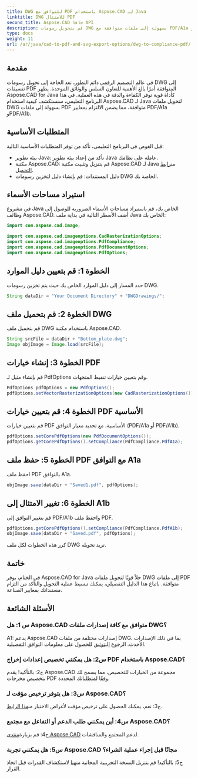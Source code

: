 ```yaml
---
title: DWG للتوافق مع PDF باستخدام Aspose.CAD لـ Java
linktitle: DWG للامتثال PDF
second_title: Aspose.CAD جافا API
description: قم بتحويل رسومات DWG بسهولة إلى ملفات متوافقة مع PDF/A1a وPDF/A1b باستخدام Aspose.CAD لـ Java. قم بتبسيط سير عملك بدقة وسهولة.
type: docs
weight: 11
url: /ar/java/cad-to-pdf-and-svg-export-options/dwg-to-compliance-pdf/
---
```

## مقدمة

في عالم التصميم الرقمي دائم التطور، تعد الحاجة إلى تحويل رسومات DWG إلى تنسيقات PDF المتوافقة أمرًا بالغ الأهمية للتعاون السلس والوثائق الموحدة. يظهر Aspose.CAD for Java كأداة قوية توفر الكفاءة والدقة في هذه العملية. في هذا البرنامج التعليمي، سنستكشف كيفية استخدام Aspose.CAD لـ Java لتحويل ملفات DWG بسهولة إلى ملفات PDF متوافقة، مما يضمن الالتزام بمعايير PDF/A1a وPDF/A1b.

## المتطلبات الأساسية

قبل الغوص في البرنامج التعليمي، تأكد من توفر المتطلبات الأساسية التالية:

- بيئة تطوير Java: تأكد من إعداد بيئة تطوير Java عاملة على نظامك.
-  مكتبة Aspose.CAD: قم بتنزيل وتثبيت مكتبة Aspose.CAD لـ Java من[رابط التحميل](https://releases.aspose.com/cad/java/).
- دليل المستندات: قم بإنشاء دليل لتخزين رسومات DWG الخاصة بك.

## استيراد مساحات الأسماء

في مشروع Java الخاص بك، قم باستيراد مساحات الأسماء الضرورية للوصول إلى وظائف Aspose.CAD. أضف الأسطر التالية في بداية ملف Java الخاص بك:

```java
import com.aspose.cad.Image;

import com.aspose.cad.imageoptions.CadRasterizationOptions;
import com.aspose.cad.imageoptions.PdfCompliance;
import com.aspose.cad.imageoptions.PdfDocumentOptions;
import com.aspose.cad.imageoptions.PdfOptions;
```

## الخطوة 1: قم بتعيين دليل الموارد

حدد المسار إلى دليل الموارد الخاص بك حيث يتم تخزين رسومات DWG.

```java
String dataDir = "Your Document Directory" + "DWGDrawings/";
```

## الخطوة 2: قم بتحميل ملف DWG

قم بتحميل ملف DWG باستخدام مكتبة Aspose.CAD.

```java
String srcFile = dataDir + "Bottom_plate.dwg";
Image objImage = Image.load(srcFile);
```

## الخطوة 3: إنشاء خيارات PDF

قم بإنشاء مثيل لـ PdfOptions وقم بتعيين خيارات تنقيط المتجهات.

```java
PdfOptions pdfOptions = new PdfOptions();
pdfOptions.setVectorRasterizationOptions(new CadRasterizationOptions());
```

## الخطوة 4: قم بتعيين خيارات PDF الأساسية

قم بتعيين خيارات PDF الأساسية، مع تحديد معيار التوافق (PDF/A1a أو PDF/A1b).

```java
pdfOptions.setCorePdfOptions(new PdfDocumentOptions());
pdfOptions.getCorePdfOptions().setCompliance(PdfCompliance.PdfA1a);
```

## الخطوة 5: حفظ ملف PDF مع التوافق A1a

احفظ ملف PDF بالتوافق A1a.

```java
objImage.save(dataDir + "Saved1.pdf", pdfOptions);
```

## الخطوة 6: تغيير الامتثال إلى A1b

قم بتغيير التوافق إلى PDF/A1b واحفظ ملف PDF.

```java
pdfOptions.getCorePdfOptions().setCompliance(PdfCompliance.PdfA1b);
objImage.save(dataDir + "Saved.pdf", pdfOptions);
```

كرر هذه الخطوات لكل ملف DWG تريد تحويله.

## خاتمة

في الختام، يوفر Aspose.CAD for Java حلاً قويًا لتحويل ملفات DWG إلى ملفات PDF متوافقة. باتباع هذا الدليل التفصيلي، يمكنك تبسيط عملية التحويل والتأكد من التزام مستنداتك بمعايير الصناعة.

## الأسئلة الشائعة

### س 1: هل Aspose.CAD متوافق مع كافة إصدارات ملفات DWG؟

 A1: يدعم Aspose.CAD إصدارات مختلفة من ملفات DWG، بما في ذلك الإصدارات الأحدث. الرجوع إلى[توثيق](https://reference.aspose.com/cad/java/) للحصول على معلومات التوافق التفصيلية.

### س2: هل يمكنني تخصيص إعدادات إخراج PDF باستخدام Aspose.CAD؟

ج2: بالتأكيد! يقدم Aspose.CAD مجموعة من الخيارات للتخصيص، مما يسمح لك بتخصيص مخرجات PDF وفقًا لمتطلباتك المحددة.

### س3: هل يتوفر ترخيص مؤقت لـ Aspose.CAD؟

 ج3: نعم، يمكنك الحصول على ترخيص مؤقت لأغراض الاختبار من[هذا الرابط](https://purchase.aspose.com/temporary-license/).

### س4: أين يمكنني طلب الدعم أو التفاعل مع مجتمع Aspose.CAD؟

 ج4: قم بزيارة[منتدى Aspose.CAD](https://forum.aspose.com/c/cad/19) لدعم المجتمع والمناقشات.

### س5: هل يمكنني تجربة Aspose.CAD مجانًا قبل إجراء عملية الشراء؟

 ج5: بالتأكيد! قم بتنزيل النسخة التجريبية المجانية من[هنا](https://releases.aspose.com/) لاستكشاف القدرات قبل اتخاذ القرار.